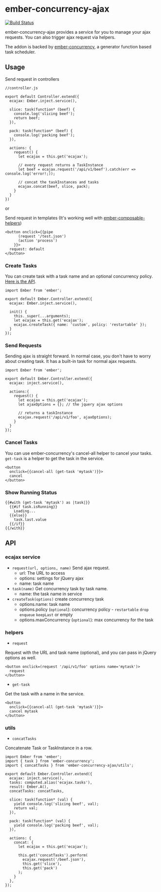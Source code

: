 # ember-concurrency-ajax

[![Build Status][build-status-img]][build-status-link]

ember-concurrency-ajax provides a service for you to manage your ajax requests. You can also trigger ajax request via helpers.

The addon is backed by [ember-concurrency](https://github.com/machty/ember-concurrency), a generator function based task scheduler.

## Usage

Send request in controllers
```
//controller.js

export default Controller.extend({
  ecajax: Ember.inject.service(),

  slice: task(function* (beef) {
    console.log('slicing beef');
    return beef;
  }),

  pack: task(function* (beef) {
    console.log('packing beef');
  }),

  actions: {
    request() {
      let ecajax = this.get('ecajax');

      // every request returns a TaskInstance
      let beef = ecajax.request('/api/v1/beef').catch(err => console.log('error!;));

      // concat the taskInstances and tasks
      ecajax.concat(beef, slice, pack);
    }
  }
})
```

or

Send request in templates (It's working well with [ember-composable-helpers](https://github.com/DockYard/ember-composable-helpers))
```
<button onclick={{pipe
      (request '/test.json') 
      (action 'process')
    }}>
  request: default
</button> 
```

### Create Tasks
You can create task with a task name and an optional concurrency policy. [Here is the API](#).

```
import Ember from 'ember';

export default Ember.Controller.extend({
  ecajax: Ember.inject.service(),

  init() {
    this._super(...arguments);
    let ecajax = this.get('ecajax');
    ecajax.createTask({ name: 'custom', policy: 'restartable' });
  }
});
```

### Send Requests
Sending ajax is straight forward. In normal case, you don't have to worry about creating task. It has a built-in task for normal ajax requests.
```
import Ember from 'ember';

export default Ember.Controller.extend({
  ecajax: inject.service(),

  actions:{
    request() {
      let ecajax = this.get('ecajax');
      let ajaxOptions = {}; // the jquery ajax options
      
      // returns a taskInstance
      ecajax.request('/api/v1/foo', ajaxOptions);
    }
  }
});
```

### Cancel Tasks
You can use ember-concurrency's cancel-all helper to cancel your tasks. `get-task` is a helper to get the task in the service.
```
<button 
  onclick={{cancel-all (get-task 'mytask')}}>
  cancel
</button>
```

### Show Running Status
```
{{#with (get-task 'mytask') as |task|}}
  {{#if task.isRunning}}
    Loading...
  {{else}}
    task.last.value
  {{/if}}
{{/with}}
```

## API
### ecajax service
- `request(url, options, name)`
  Send ajax request.
  - url: The URL to access
  - options: settings for jQuery ajax
  - name: task name
- `task(name)`
  Get concurrency task by task name.
  - name: the task name in service
- `createTask(options)`
  create concurrency task
  - options.name: task name
  - options.policy (`optional`): concurrency policy - `restartable` `drop` `enqueue` `keepLast` or empty
  - options.maxConcurrency (`optional`): max concurrency for the task

### helpers
- `request`

Request with the URL and task name (optional), and you can pass in jQuery options as well.

```
<button onclick=(request '/api/v1/foo' options name='mytask')>
  request
</button>
```

- `get-task`

Get the task with a name in the service.

```
<button
  onclick={{cancel-all (get-task 'mytask')}}>
  cancel mytask
</button>
```

### utils
- `concatTasks`

Concatenate Task or TaskInstance in a row.

```
import Ember from 'ember';
import { task } from 'ember-concurrency';
import { concatTasks } from 'ember-concurrency-ajax/utils';

export default Ember.Controller.extend({
  ecajax: inject.service(),
  tasks: computed.alias('ecajax.tasks'),
  result: Ember.A(),
  concatTasks: concatTasks,

  slice: task(function* (val) {
    yield console.log('slicing beef', val);
    return val;
  }),

  pack: task(function* (val) {
    yield console.log('packing beef', val);
  }),

  actions: {
    concat: {
      let ecajax = this.get('ecajax');
      
      this.get('concatTasks').perform(
        ecajax.request('/beef.json'), 
        this.get('slice'),
        this.get('pack')
      );
    }
  },
});
```

[build-status-img]: https://travis-ci.org/eguitarz/ember-concurrency-ajax.svg?branch=master
[build-status-link]: https://travis-ci.org/eguitarz/ember-concurrency-ajax